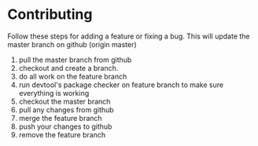 # Contributing

Follow these steps for adding a feature or fixing a bug. This will update the
master branch on github (origin master)

1. pull the master branch from github
2. checkout and create a <feature> branch. 
3. do all work on the feature branch
4. run devtool's package checker on feature branch to make sure everything is working
5. checkout the master branch  
6. pull any changes from github
7. merge the feature branch
8. push your changes to github
9. remove the feature branch
